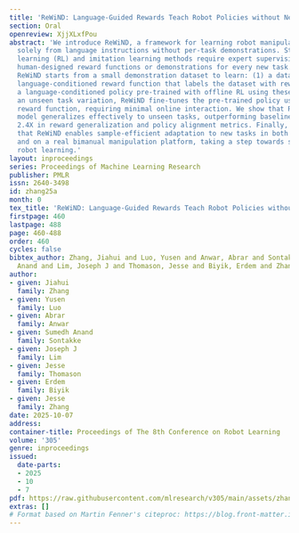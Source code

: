 ```yaml
---
title: 'ReWiND: Language-Guided Rewards Teach Robot Policies without New Demonstrations'
section: Oral
openreview: XjjXLxfPou
abstract: 'We introduce ReWiND, a framework for learning robot manipulation tasks
  solely from language instructions without per-task demonstrations. Standard reinforcement
  learning (RL) and imitation learning methods require expert supervision through
  human-designed reward functions or demonstrations for every new task. In contrast,
  ReWiND starts from a small demonstration dataset to learn: (1) a data-efficient,
  language-conditioned reward function that labels the dataset with rewards, and (2)
  a language-conditioned policy pre-trained with offline RL using these rewards. Given
  an unseen task variation, ReWiND fine-tunes the pre-trained policy using the learned
  reward function, requiring minimal online interaction. We show that ReWiND’s reward
  model generalizes effectively to unseen tasks, outperforming baselines by up to
  2.4X in reward generalization and policy alignment metrics. Finally, we demonstrate
  that ReWiND enables sample-efficient adaptation to new tasks in both simulation
  and on a real bimanual manipulation platform, taking a step towards scalable, real-world
  robot learning.'
layout: inproceedings
series: Proceedings of Machine Learning Research
publisher: PMLR
issn: 2640-3498
id: zhang25a
month: 0
tex_title: 'ReWiND: Language-Guided Rewards Teach Robot Policies without New Demonstrations'
firstpage: 460
lastpage: 488
page: 460-488
order: 460
cycles: false
bibtex_author: Zhang, Jiahui and Luo, Yusen and Anwar, Abrar and Sontakke, Sumedh
  Anand and Lim, Joseph J and Thomason, Jesse and Biyik, Erdem and Zhang, Jesse
author:
- given: Jiahui
  family: Zhang
- given: Yusen
  family: Luo
- given: Abrar
  family: Anwar
- given: Sumedh Anand
  family: Sontakke
- given: Joseph J
  family: Lim
- given: Jesse
  family: Thomason
- given: Erdem
  family: Biyik
- given: Jesse
  family: Zhang
date: 2025-10-07
address:
container-title: Proceedings of The 8th Conference on Robot Learning
volume: '305'
genre: inproceedings
issued:
  date-parts:
  - 2025
  - 10
  - 7
pdf: https://raw.githubusercontent.com/mlresearch/v305/main/assets/zhang25a/zhang25a.pdf
extras: []
# Format based on Martin Fenner's citeproc: https://blog.front-matter.io/posts/citeproc-yaml-for-bibliographies/
---
```

